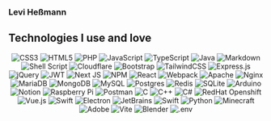 ### Levi Heßmann

## Technologies I use and love
<p align="center">
  <img src="https://img.shields.io/badge/css3-%231572B6.svg?style=for-the-badge&amp;logo=css3&amp;logoColor=white" alt="CSS3"> 
  <img src="https://img.shields.io/badge/html5-%23E34F26.svg?style=for-the-badge&amp;logo=html5&amp;logoColor=white" alt="HTML5"> 
  <img src="https://img.shields.io/badge/php-%23777BB4.svg?style=for-the-badge&amp;logo=php&amp;logoColor=white" alt="PHP"> 
  <img src="https://img.shields.io/badge/javascript-%23323330.svg?style=for-the-badge&amp;logo=javascript&amp;logoColor=%23F7DF1E" alt="JavaScript"> 
  <img src="https://img.shields.io/badge/typescript-%23007ACC.svg?style=for-the-badge&amp;logo=typescript&amp;logoColor=white" alt="TypeScript">
  <img src="https://img.shields.io/badge/java-%23ED8B00.svg?style=for-the-badge&amp;logo=java&amp;logoColor=white" alt="Java"> 
  <img src="https://img.shields.io/badge/markdown-%23000000.svg?style=for-the-badge&amp;logo=markdown&amp;logoColor=white" alt="Markdown">
  <img src="https://img.shields.io/badge/shell_script-%23121011.svg?style=for-the-badge&amp;logo=gnu-bash&amp;logoColor=white" alt="Shell Script">
  <img src="https://img.shields.io/badge/Cloudflare-F38020?style=for-the-badge&amp;logo=Cloudflare&amp;logoColor=white" alt="Cloudflare"> 
  <img src="https://img.shields.io/badge/bootstrap-%23563D7C.svg?style=for-the-badge&amp;logo=bootstrap&amp;logoColor=white" alt="Bootstrap"> 
  <img src="https://img.shields.io/badge/tailwindcss-%2338B2AC.svg?style=for-the-badge&amp;logo=tailwind-css&amp;logoColor=white" alt="TailwindCSS">
  <img src="https://img.shields.io/badge/express.js-%23404d59.svg?style=for-the-badge&amp;logo=express&amp;logoColor=%2361DAFB" alt="Express.js"> 
  <img src="https://img.shields.io/badge/jquery-%230769AD.svg?style=for-the-badge&amp;logo=jquery&amp;logoColor=white" alt="jQuery"> 
  <img src="https://img.shields.io/badge/JWT-black?style=for-the-badge&amp;logo=JSON%20web%20tokens" alt="JWT"> 
  <img src="https://img.shields.io/badge/Next-black?style=for-the-badge&amp;logo=next.js&amp;logoColor=white" alt="Next JS"> 
  <img src="https://img.shields.io/badge/NPM-%23000000.svg?style=for-the-badge&amp;logo=npm&amp;logoColor=white" alt="NPM"> 
  <img src="https://img.shields.io/badge/react-%2320232a.svg?style=for-the-badge&amp;logo=react&amp;logoColor=%2361DAFB" alt="React">  
  <img src="https://img.shields.io/badge/webpack-%238DD6F9.svg?style=for-the-badge&amp;logo=webpack&amp;logoColor=black" alt="Webpack"> 
  <img src="https://img.shields.io/badge/apache-%23D42029.svg?style=for-the-badge&amp;logo=apache&amp;logoColor=white" alt="Apache"> 
  <img src="https://img.shields.io/badge/nginx-%23009639.svg?style=for-the-badge&amp;logo=nginx&amp;logoColor=white" alt="Nginx"> 
  <img src="https://img.shields.io/badge/MariaDB-003545?style=for-the-badge&amp;logo=mariadb&amp;logoColor=white" alt="MariaDB"> 
  <img src="https://img.shields.io/badge/MongoDB-%234ea94b.svg?style=for-the-badge&amp;logo=mongodb&amp;logoColor=white" alt="MongoDB"> 
  <img src="https://img.shields.io/badge/mysql-%2300f.svg?style=for-the-badge&amp;logo=mysql&amp;logoColor=white" alt="MySQL"> 
  <img src="https://img.shields.io/badge/postgres-%23316192.svg?style=for-the-badge&amp;logo=postgresql&amp;logoColor=white" alt="Postgres"> 
  <img src="https://img.shields.io/badge/redis-%23DD0031.svg?style=for-the-badge&amp;logo=redis&amp;logoColor=white" alt="Redis"> 
  <img src="https://img.shields.io/badge/sqlite-%2307405e.svg?style=for-the-badge&amp;logo=sqlite&amp;logoColor=white" alt="SQLite"> 
  <img src="https://img.shields.io/badge/-Arduino-00979D?style=for-the-badge&amp;logo=Arduino&amp;logoColor=white" alt="Arduino"> 
  <img src="https://img.shields.io/badge/Notion-%23000000.svg?style=for-the-badge&amp;logo=notion&amp;logoColor=white" alt="Notion"> 
  <img src="https://img.shields.io/badge/-RaspberryPi-C51A4A?style=for-the-badge&amp;logo=Raspberry-Pi" alt="Raspberry Pi"> 
  <img src="https://img.shields.io/badge/Postman-FF6C37?style=for-the-badge&amp;logo=postman&amp;logoColor=white" alt="Postman"> 
  <img src="https://img.shields.io/badge/C-A8B9CC?style=for-the-badge&amp;logo=C&amp;logoColor=white" alt="C"> 
  <img src="https://img.shields.io/badge/C%2B%2B-00599C?style=for-the-badge&amp;logo=C%2B%2B&amp;logoColor=white" alt="C++"> 
  <img src="https://img.shields.io/badge/C%23-239120?style=for-the-badge&amp;logo=CSharp&amp;logoColor=white" alt="C#"> 
  <img src="https://img.shields.io/badge/redhat_openshift-EE0000?style=for-the-badge&amp;logo=redhatopenshift&amp;logoColor=white" alt="RedHat Openshift"> 
  <img src="https://img.shields.io/badge/vue.js-4FC08D?style=for-the-badge&amp;logo=vuedotjs&amp;logoColor=white" alt="Vue.js"> 
  <img src="https://img.shields.io/badge/swift-F05138?style=for-the-badge&amp;logo=swift&amp;logoColor=white" alt="Swift"> 
  <img src="https://img.shields.io/badge/electron-47848F?style=for-the-badge&amp;logo=electron&amp;logoColor=white" alt="Electron"> 
  <img src="https://img.shields.io/badge/jetbrains_ides-000000?style=for-the-badge&amp;logo=jetbrains&amp;logoColor=white" alt="JetBrains"> 
  <img src="https://img.shields.io/badge/git-F05032?style=for-the-badge&amp;logo=git&amp;logoColor=white" alt="Swift"> 
  <img src="https://img.shields.io/badge/python-3776AB?style=for-the-badge&amp;logo=python&amp;logoColor=white" alt="Python">
  <img src="https://img.shields.io/badge/minecraft-62B47A?style=for-the-badge&amp;logo=minecraft&amp;logoColor=white" alt="Minecraft">
  <img src="https://img.shields.io/badge/adobe-FF0000?style=for-the-badge&amp;logo=adobe&amp;logoColor=white" alt="Adobe">
  <img src="https://img.shields.io/badge/vite-646CFF?style=for-the-badge&amp;logo=vite&amp;logoColor=white" alt="Vite">
  <img src="https://img.shields.io/badge/blender-F5792A?style=for-the-badge&amp;logo=blender&amp;logoColor=white" alt="Blender">
  <img src="https://img.shields.io/badge/.env-F5792A?style=for-the-badge&amp;logo=dotenv&amp;logoColor=white" alt=".env">
</p>

